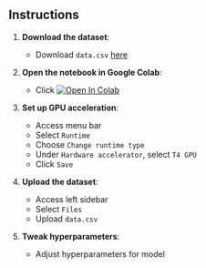 ## Instructions

1. **Download the dataset**:
   - Download `data.csv` [here](https://github.com/minhvn1433/Deep-learning-project/blob/main/data.csv)

2. **Open the notebook in Google Colab**:
   - Click <a href="https://colab.research.google.com/github/minhvn1433/Deep-learning-project/blob/main/main.ipynb" target="_parent"><img src="https://colab.research.google.com/assets/colab-badge.svg" alt="Open In Colab"/></a>

3. **Set up GPU acceleration**:
   - Access menu bar
   - Select `Runtime`
   - Choose `Change runtime type`
   - Under `Hardware accelerator`, select `T4 GPU`
   - Click `Save`

4. **Upload the dataset**:
   - Access left sidebar
   - Select `Files`
   - Upload `data.csv`


5. **Tweak hyperparameters**:
   - Adjust hyperparameters for model
